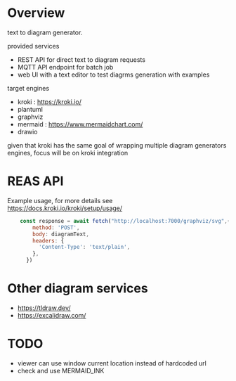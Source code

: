 # Overview
text to diagram generator.

provided services
* REST API for direct text to diagram requests
* MQTT API endpoint for batch job
* web UI with a text editor to test diagrms generation with examples

target engines

* kroki : https://kroki.io/
* plantuml
* graphviz
* mermaid : https://www.mermaidchart.com/
* drawio

given that kroki has the same goal of wrapping multiple diagram generators engines, focus will be on kroki integration

# REAS API

Example usage, for more details see https://docs.kroki.io/kroki/setup/usage/

```js
    const response = await fetch("http://localhost:7000/graphviz/svg",{
        method: 'POST',
        body: diagramText,
        headers: {
          'Content-Type': 'text/plain',
        },
      })
```

# Other diagram services
* https://tldraw.dev/
* https://excalidraw.com/

# TODO
* viewer can use window current location instead of hardcoded url
* check and use MERMAID_INK
